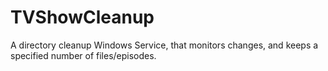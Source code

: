 # TVShowCleanup
A directory cleanup Windows Service, that monitors changes, and keeps a specified number of files/episodes.
